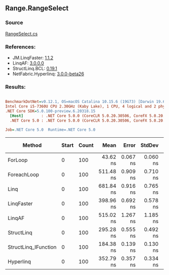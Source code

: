 ﻿## Range.RangeSelect

### Source
[RangeSelect.cs](../LinqBenchmarks/Range/RangeSelect.cs)

### References:
- JM.LinqFaster: [1.1.2](https://www.nuget.org/packages/JM.LinqFaster/1.1.2)
- LinqAF: [3.0.0.0](https://www.nuget.org/packages/LinqAF/3.0.0.0)
- StructLinq.BCL: [0.19.1](https://www.nuget.org/packages/StructLinq.BCL/0.19.1)
- NetFabric.Hyperlinq: [3.0.0-beta26](https://www.nuget.org/packages/NetFabric.Hyperlinq/3.0.0-beta26)

### Results:
``` ini

BenchmarkDotNet=v0.12.1, OS=macOS Catalina 10.15.6 (19G73) [Darwin 19.6.0]
Intel Core i5-7360U CPU 2.30GHz (Kaby Lake), 1 CPU, 4 logical and 2 physical cores
.NET Core SDK=5.0.100-preview.6.20318.15
  [Host]        : .NET Core 5.0.0 (CoreCLR 5.0.20.30506, CoreFX 5.0.20.30506), X64 RyuJIT
  .NET Core 5.0 : .NET Core 5.0.0 (CoreCLR 5.0.20.30506, CoreFX 5.0.20.30506), X64 RyuJIT

Job=.NET Core 5.0  Runtime=.NET Core 5.0  

```
|               Method | Start | Count |      Mean |    Error |   StdDev | Ratio | RatioSD |  Gen 0 | Gen 1 | Gen 2 | Allocated |
|--------------------- |------ |------ |----------:|---------:|---------:|------:|--------:|-------:|------:|------:|----------:|
|              ForLoop |     0 |   100 |  43.62 ns | 0.067 ns | 0.060 ns |  1.00 |    0.00 |      - |     - |     - |         - |
|          ForeachLoop |     0 |   100 | 511.48 ns | 0.909 ns | 0.710 ns | 11.72 |    0.03 | 0.0267 |     - |     - |      56 B |
|                 Linq |     0 |   100 | 681.84 ns | 0.916 ns | 0.765 ns | 15.63 |    0.03 | 0.0420 |     - |     - |      88 B |
|           LinqFaster |     0 |   100 | 398.96 ns | 0.692 ns | 0.578 ns |  9.15 |    0.02 | 0.4053 |     - |     - |     848 B |
|               LinqAF |     0 |   100 | 515.02 ns | 1.267 ns | 1.185 ns | 11.81 |    0.03 |      - |     - |     - |         - |
|           StructLinq |     0 |   100 | 295.28 ns | 0.555 ns | 0.492 ns |  6.77 |    0.02 |      - |     - |     - |         - |
| StructLinq_IFunction |     0 |   100 | 184.38 ns | 0.139 ns | 0.130 ns |  4.23 |    0.01 |      - |     - |     - |         - |
|            Hyperlinq |     0 |   100 | 352.79 ns | 0.357 ns | 0.334 ns |  8.09 |    0.01 |      - |     - |     - |         - |
